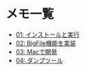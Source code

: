 # メモ一覧

- [01: インストールと実行](install_run.md)
- [02: BigFile機能を実装](bigfile.md)
- [03: Macで開発](mac.md)
- [04: ダンプツール](dump.md)
